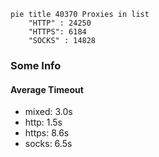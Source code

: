 
```mermaid
pie title 40370 Proxies in list
    "HTTP" : 24250
    "HTTPS": 6184
    "SOCKS" : 14828
```

### Some Info
#### Average Timeout

- mixed: 3.0s
- http: 1.5s
- https: 8.6s
- socks: 6.5s